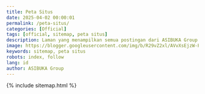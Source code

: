 ```yaml
---
title: Peta Situs
date: 2025-04-02 00:00:01
permalink: /peta-situs/
categories: [Official]
tags: [official, sitemap, peta situs]
description: Laman yang menampilkan semua postingan dari ASIBUKA Group. Silahkan temukan artikel yang anda butuhkan disini.
image: https://blogger.googleusercontent.com/img/b/R29vZ2xl/AVvXsEjzW-PWjlR79NJm2tMHjQTpDd0uNG3_np5RfsauBbOgVGAWeSBIQ301aNDABD49cux3utQriwWuhU-N-5b8WrFKq4AB6uiu1ZEQ7M3diAp0JV3zr8myt7GAkSilsKeh6nAh_XKphudlX-kSgfAvLwVgb584cezbmwcD5AZgpAKTn3ZP51pKZ3sGiBpQ5cU/s0-rw/peta-situs.jpeg
keywords: sitemap, peta situs
robots: index, follow
lang: id
author: ASIBUKA Group
---
```

{% include sitemap.html %}
